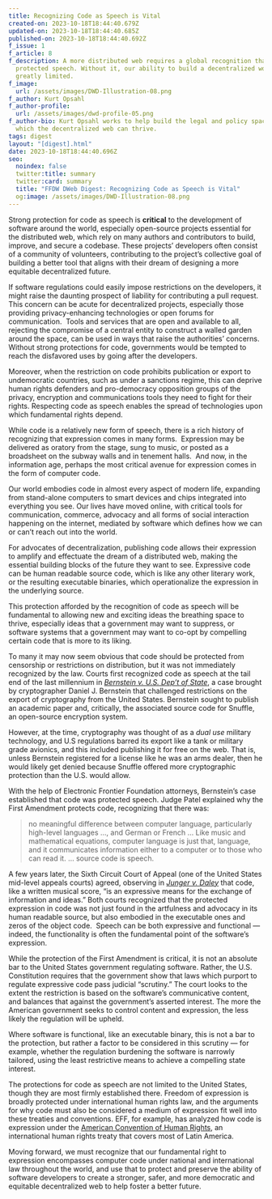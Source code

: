 ```yaml
---
title: Recognizing Code as Speech is Vital
created-on: 2023-10-18T18:44:40.679Z
updated-on: 2023-10-18T18:44:40.685Z
published-on: 2023-10-18T18:44:40.692Z
f_issue: 1
f_article: 8
f_description: A more distributed web requires a global recognition that code is
  protected speech. Without it, our ability to build a decentralized world is
  greatly limited.
f_image:
  url: /assets/images/DWD-Illustration-08.png
f_author: Kurt Opsahl
f_author-profile:
  url: /assets/images/dwd-profile-05.png
f_author-bio: Kurt Opsahl works to help build the legal and policy space in
  which the decentralized web can thrive.
tags: digest
layout: "[digest].html"
date: 2023-10-18T18:44:40.696Z
seo:
  noindex: false
  twitter:title: summary
  twitter:card: summary
  title: "FFDW DWeb Digest: Recognizing Code as Speech is Vital"
  og:image: /assets/images/DWD-Illustration-08.png
---
```

Strong protection for code as speech is **critical** to the development of software around the world, especially open-source projects essential for the distributed web, which rely on many authors and contributors to build, improve, and secure a codebase. These projects’ developers often consist of a community of volunteers, contributing to the project’s collective goal of building a better tool that aligns with their dream of designing a more equitable decentralized future.  

If software regulations could easily impose restrictions on the developers, it might raise the daunting prospect of liability for contributing a pull request. This concern can be acute for decentralized projects, especially those providing privacy-enhancing technologies or open forums for communication.  Tools and services that are open and available to all, rejecting the compromise of a central entity to construct a walled garden around the space, can be used in ways that raise the authorities’ concerns. Without strong protections for code, governments would be tempted to reach the disfavored uses by going after the developers.

Moreover, when the restriction on code prohibits publication or export to undemocratic countries, such as under a sanctions regime, this can deprive human rights defenders and pro-democracy opposition groups of the privacy, encryption and communications tools they need to fight for their rights. Respecting code as speech enables the spread of technologies upon which fundamental rights depend.

While code is a relatively new form of speech, there is a rich history of recognizing that expression comes in many forms.  Expression may be delivered as oratory from the stage, sung to music, or posted as a broadsheet on the subway walls and in tenement halls.  And now, in the information age, perhaps the most critical avenue for expression comes in the form of computer code. 

Our world embodies code in almost every aspect of modern life, expanding from stand-alone computers to smart devices and chips integrated into everything you see. Our lives have moved online, with critical tools for communication, commerce, advocacy and all forms of social interaction happening on the internet, mediated by software which defines how we can or can’t reach out into the world.

For advocates of decentralization, publishing code allows their expression to amplify and effectuate the dream of a distributed web, making the essential building blocks of the future they want to see. Expressive code can be human readable source code, which is like any other literary work, or the resulting executable binaries, which operationalize the expression in the underlying source.

This protection afforded by the recognition of code as speech will be fundamental to allowing new and exciting ideas the breathing space to thrive, especially ideas that a government may want to suppress, or software systems that a government may want to co-opt by compelling certain code that is more to its liking.

To many it may now seem obvious that code should be protected from censorship or restrictions on distribution, but it was not immediately recognized by the law. Courts first recognized code as speech at the tail end of the last millennium in *[Bernstein v. U.S. Dep’t of State](https://scholar.google.com/scholar_case?case=114991681069810012)*, a case brought by cryptographer Daniel J. Bernstein that challenged restrictions on the export of cryptography from the United States. Bernstein sought to publish an academic paper and, critically, the associated source code for Snuffle, an open-source encryption system.

However, at the time, cryptography was thought of as a *dual use* military technology, and U.S regulations barred its export like a tank or military grade avionics, and this included publishing it for free on the web. That is, unless Bernstein registered for a license like he was an arms dealer, then he would likely get denied because Snuffle offered more cryptographic protection than the U.S. would allow.

With the help of Electronic Frontier Foundation attorneys, Bernstein’s case established that code was protected speech. Judge Patel explained why the First Amendment protects code, recognizing that there was:

> no meaningful difference between computer language, particularly high-level languages …, and German or French … Like music and mathematical equations, computer language is just that, language, and it communicates information either to a computer or to those who can read it. ... source code is speech.  

A few years later, the Sixth Circuit Court of Appeal (one of the United States mid-level appeals courts) agreed, observing in *[Junger v. Daley](https://scholar.google.com/scholar_case?case=2653838863893184007)* that code, like a written musical score, “is an expressive means for the exchange of information and ideas.” Both courts recognized that the protected expression in code was not just found in the artfulness and advocacy in its human readable source, but also embodied in the executable ones and zeros of the object code.  Speech can be both expressive and functional — indeed, the functionality is often the fundamental point of the software’s expression. 

While the protection of the First Amendment is critical, it is not an absolute bar to the United States government regulating software. Rather, the U.S. Constitution requires that the government show that laws which purport to regulate expressive code pass judicial “scrutiny.” The court looks to the extent the restriction is based on the software’s communicative content, and balances that against the government’s asserted interest. The more the American government seeks to control content and expression, the less likely the regulation will be upheld.  

Where software is functional, like an executable binary, this is not a bar to the protection, but rather a factor to be considered in this scrutiny — for example, whether the regulation burdening the software is narrowly tailored, using the least restrictive means to achieve a compelling state interest. 

The protections for code as speech are not limited to the United States, though they are most firmly established there. Freedom of expression is broadly protected under international human rights law, and the arguments for why code must also be considered a medium of expression fit well into these treaties and conventions. EFF, for example, has analyzed how code is expression under the [American Convention of Human Rights](https://www.eff.org/coders-rights-americas#code_is_expression), an international human rights treaty that covers most of Latin America. 

Moving forward, we must recognize that our fundamental right to expression encompasses computer code under national and international law throughout the world, and use that to protect and preserve the ability of software developers to create a stronger, safer, and more democratic and equitable decentralized web to help foster a better future.
